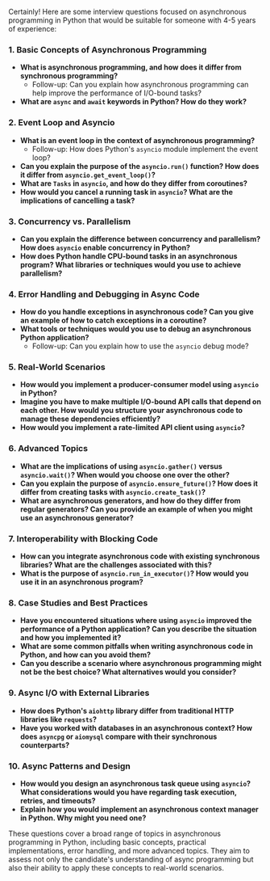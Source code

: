 Certainly! Here are some interview questions focused on asynchronous programming in Python that would be suitable for someone with 4-5 years of experience:

### 1. **Basic Concepts of Asynchronous Programming**
   - **What is asynchronous programming, and how does it differ from synchronous programming?**
     - Follow-up: Can you explain how asynchronous programming can help improve the performance of I/O-bound tasks?
   - **What are `async` and `await` keywords in Python? How do they work?**

### 2. **Event Loop and Asyncio**
   - **What is an event loop in the context of asynchronous programming?**
     - Follow-up: How does Python's `asyncio` module implement the event loop?
   - **Can you explain the purpose of the `asyncio.run()` function? How does it differ from `asyncio.get_event_loop()`?**
   - **What are `Tasks` in `asyncio`, and how do they differ from coroutines?**
   - **How would you cancel a running task in `asyncio`? What are the implications of cancelling a task?**

### 3. **Concurrency vs. Parallelism**
   - **Can you explain the difference between concurrency and parallelism? How does `asyncio` enable concurrency in Python?**
   - **How does Python handle CPU-bound tasks in an asynchronous program? What libraries or techniques would you use to achieve parallelism?**

### 4. **Error Handling and Debugging in Async Code**
   - **How do you handle exceptions in asynchronous code? Can you give an example of how to catch exceptions in a coroutine?**
   - **What tools or techniques would you use to debug an asynchronous Python application?**
     - Follow-up: Can you explain how to use the `asyncio` debug mode?

### 5. **Real-World Scenarios**
   - **How would you implement a producer-consumer model using `asyncio` in Python?**
   - **Imagine you have to make multiple I/O-bound API calls that depend on each other. How would you structure your asynchronous code to manage these dependencies efficiently?**
   - **How would you implement a rate-limited API client using `asyncio`?**

### 6. **Advanced Topics**
   - **What are the implications of using `asyncio.gather()` versus `asyncio.wait()`? When would you choose one over the other?**
   - **Can you explain the purpose of `asyncio.ensure_future()`? How does it differ from creating tasks with `asyncio.create_task()`?**
   - **What are asynchronous generators, and how do they differ from regular generators? Can you provide an example of when you might use an asynchronous generator?**

### 7. **Interoperability with Blocking Code**
   - **How can you integrate asynchronous code with existing synchronous libraries? What are the challenges associated with this?**
   - **What is the purpose of `asyncio.run_in_executor()`? How would you use it in an asynchronous program?**

### 8. **Case Studies and Best Practices**
   - **Have you encountered situations where using `asyncio` improved the performance of a Python application? Can you describe the situation and how you implemented it?**
   - **What are some common pitfalls when writing asynchronous code in Python, and how can you avoid them?**
   - **Can you describe a scenario where asynchronous programming might not be the best choice? What alternatives would you consider?**

### 9. **Async I/O with External Libraries**
   - **How does Python's `aiohttp` library differ from traditional HTTP libraries like `requests`?**
   - **Have you worked with databases in an asynchronous context? How does `asyncpg` or `aiomysql` compare with their synchronous counterparts?**

### 10. **Async Patterns and Design**
   - **How would you design an asynchronous task queue using `asyncio`? What considerations would you have regarding task execution, retries, and timeouts?**
   - **Explain how you would implement an asynchronous context manager in Python. Why might you need one?**

These questions cover a broad range of topics in asynchronous programming in Python, including basic concepts, practical implementations, error handling, and more advanced topics. They aim to assess not only the candidate's understanding of async programming but also their ability to apply these concepts to real-world scenarios.